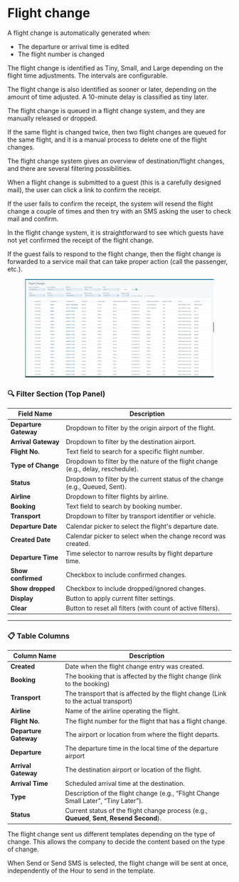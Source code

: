 # Flight change

A flight change is automatically generated when:

* The departure or arrival time is edited
* The flight number is changed

The flight change is identified as Tiny, Small, and Large depending on the flight time adjustments. The intervals are configurable.

The flight change is also identified as sooner or later, depending on the amount of time adjusted. A 10-minute delay is classified as tiny later.

The flight change is queued in a flight change system, and they are manually released or dropped.

If the same flight is changed twice, then two flight changes are queued for the same flight, and it is a manual process to delete one of the flight changes.

The flight change system gives an overview of destination/flight changes, and there are several filtering possibilities.

When a flight change is submitted to a guest (this is a carefully designed mail), the user can click a link to confirm the receipt.

If the user fails to confirm the receipt, the system will resend the flight change a couple of times and then try with an SMS asking the user to check mail and confirm.

In the flight change system, it is straightforward to see which guests have not yet confirmed the receipt of the flight change.

If the guest fails to respond to the flight change, then the flight change is forwarded to a service mail that can take proper action (call the passenger, etc.).

<figure><img src="../.gitbook/assets/image (1) (1).png" alt=""><figcaption></figcaption></figure>

### 🔍 Filter Section (Top Panel)

| Field Name            | Description                                                                      |
| --------------------- | -------------------------------------------------------------------------------- |
| **Departure Gateway** | Dropdown to filter by the origin airport of the flight.                          |
| **Arrival Gateway**   | Dropdown to filter by the destination airport.                                   |
| **Flight No.**        | Text field to search for a specific flight number.                               |
| **Type of Change**    | Dropdown to filter by the nature of the flight change (e.g., delay, reschedule). |
| **Status**            | Dropdown to filter by the current status of the change (e.g., Queued, Sent).     |
| **Airline**           | Dropdown to filter flights by airline.                                           |
| **Booking**           | Text field to search by booking number.                                          |
| **Transport**         | Dropdown to filter by transport identifier or vehicle.                           |
| **Departure Date**    | Calendar picker to select the flight's departure date.                           |
| **Created Date**      | Calendar picker to select when the change record was created.                    |
| **Departure Time**    | Time selector to narrow results by flight departure time.                        |
| **Show confirmed**    | Checkbox to include confirmed changes.                                           |
| **Show dropped**      | Checkbox to include dropped/ignored changes.                                     |
| **Display**           | Button to apply current filter settings.                                         |
| **Clear**             | Button to reset all filters (with count of active filters).                      |

***

### 📋 Table Columns

| Column Name           | Description                                                                                  |
| --------------------- | -------------------------------------------------------------------------------------------- |
| **Created**           | Date when the flight change entry was created.                                               |
| **Booking**           | The booking that is affected by the flight change (link to the booking)                      |
| **Transport**         | The transport that is affected by the flight change (Link to the actual transport)           |
| **Airline**           | Name of the airline operating the flight.                                                    |
| **Flight No.**        | The flight number for the flight that has a flight change.                                   |
| **Departure Gateway** | The airport or location from where the flight departs.                                       |
| **Departure**         | The departure time in the local time of the departure airport                                |
| **Arrival Gateway**   | The destination airport or location of the flight.                                           |
| **Arrival Time**      | Scheduled arrival time at the destination.                                                   |
| **Type**              | Description of the flight change (e.g., “Flight Change Small Later”, “Tiny Later”).          |
| **Status**            | Current status of the flight change process (e.g., **Queued**, **Sent**, **Resend Second**). |

The flight change sent us different templates depending on the type of change. This allows the company to decide the content based on the type of change.

When Send or Send SMS is selected, the flight change will be sent at once, independently of the Hour to send in the template.
